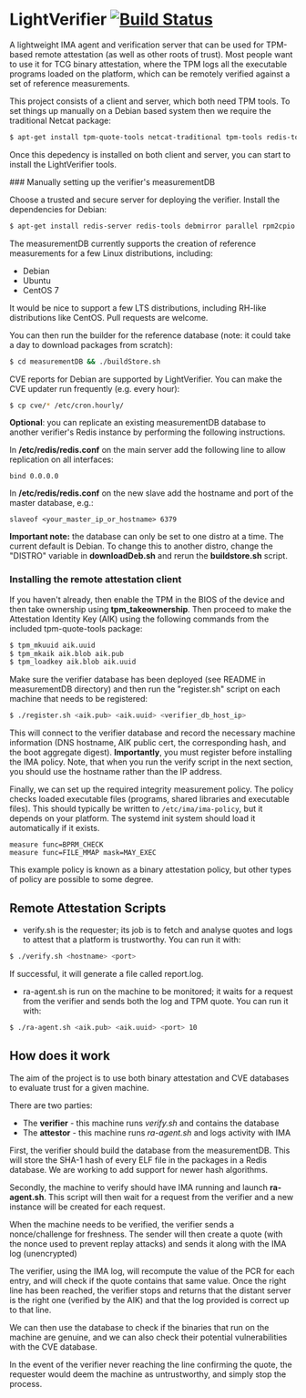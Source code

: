 # LightVerifier [![Build Status](https://travis-ci.org/adrianlshaw/LightVerifier.svg?branch=master)](https://travis-ci.org/adrianlshaw/LightVerifier)

A lightweight IMA agent and verification server that can be used for
TPM-based remote attestation (as well as other roots of trust).
Most people want to use it for TCG binary attestation, where the TPM logs
all the executable programs loaded on the platform, which can be remotely
verified against a set of reference measurements.

This project consists of a client and server, which both need TPM tools.
To set things up manually on a Debian based system then
we require the traditional Netcat package:

```bash
$ apt-get install tpm-quote-tools netcat-traditional tpm-tools redis-tools libtspi-dev autoconf make gcc
```

Once this depedency is installed on both client and server, 
you can start to install the LightVerifier tools.

### Manually setting up the verifier's measurementDB

Choose a trusted and secure server for deploying the verifier. 
Install the dependencies for Debian:

```bash
$ apt-get install redis-server redis-tools debmirror parallel rpm2cpio
```

The measurementDB currently supports the creation of reference 
measurements for a few Linux distributions, including:

* Debian
* Ubuntu 
* CentOS 7

It would be nice to support a few LTS distributions, including 
RH-like distributions like CentOS. Pull requests are welcome. 

You can then run the builder for the reference database
(note: it could take a day to download packages from scratch):
```bash
$ cd measurementDB && ./buildStore.sh
```

CVE reports for Debian are supported by LightVerifier. 
You can make the CVE updater run frequently (e.g. every hour):
```bash
$ cp cve/* /etc/cron.hourly/
```

**Optional**: you can replicate an existing measurementDB database to another
verifier's Redis instance by performing the following instructions.

In **/etc/redis/redis.conf** on the main server add the following line to allow
replication on all interfaces:
```
bind 0.0.0.0
```

In **/etc/redis/redis.conf** on the new slave add the hostname and port of the
master database, e.g.:

```
slaveof <your_master_ip_or_hostname> 6379
```

**Important note:** the database can only be set to one distro at a time.
The current default is Debian. To change this to another distro, change the
"DISTRO" variable in **downloadDeb.sh** and rerun the **buildstore.sh** script.

### Installing the remote attestation client

If you haven't already, then enable the TPM in the BIOS of the device
and then take ownership using **tpm_takeownership**.
Then proceed to make the Attestation Identity Key (AIK)
using the following commands from the included tpm-quote-tools package:

```bash
$ tpm_mkuuid aik.uuid
$ tpm_mkaik aik.blob aik.pub
$ tpm_loadkey aik.blob aik.uuid
```

Make sure the verifier database has been deployed (see README in measurementDB
  directory) and then run the "register.sh" script on each machine that
needs to be registered:

```bash
$ ./register.sh <aik.pub> <aik.uuid> <verifier_db_host_ip>
```
This will connect to the verifier database and record the necessary machine
information (DNS hostname, AIK public cert, the corresponding hash,
  and the boot aggregate digest).
**Importantly**, you must register before installing the IMA policy.
Note, that when you run the verify script in the next section, you should use
the hostname rather than the IP address.

Finally, we can set up the required integrity measurement policy.
The policy checks loaded executable files (programs,
shared libraries and executable files).
This should typically be written to ```/etc/ima/ima-policy```,
but it depends on your platform.
The systemd init system should load it automatically if it exists.

```
measure func=BPRM_CHECK
measure func=FILE_MMAP mask=MAY_EXEC
```
This example policy is known as a binary attestation policy, but 
other types of policy are possible to some degree.

## Remote Attestation Scripts

* verify.sh is the requester; its job is to fetch and analyse quotes and
logs to attest that a platform is trustworthy. You can run it with:
```bash
$ ./verify.sh <hostname> <port>
```
If successful, it will generate a file called report.log.

* ra-agent.sh is run on the machine to be monitored; 
it waits for a request from the verifier and sends both the log and TPM quote.
You can run it with:
```bash
$ ./ra-agent.sh <aik.pub> <aik.uuid> <port> 10
```

## How does it work

The aim of the project is to use both binary attestation and CVE databases to
evaluate trust for a given machine.

There are two parties:
* The **verifier** - this machine runs _verify.sh_ and contains the database
* The **attestor** - this machine runs _ra-agent.sh_ and logs activity with IMA

First, the verifier should build the database from the measurementDB.
This will store the SHA-1 hash of every ELF file in the
packages in a Redis database. We are working to add support 
for newer hash algorithms.

Secondly, the machine to verify should have IMA running and launch **ra-agent.sh**. 
This script will then wait for a request from the verifier and a new
instance will be created for each request.

When the machine needs to be verified, the verifier sends a nonce/challenge for freshness.
The sender will then create a quote (with the nonce used to prevent replay
attacks) and sends it along with the IMA log (unencrypted)

The verifier, using the IMA log, will recompute the value of the PCR for each
entry, and will check if the quote contains that same value. Once the right line
 has been reached, the verifier stops and returns that the distant server is the
  right one (verified by the AIK) and that the log provided is
   correct up to that line.

We can then use the database to check if the binaries that run on the machine
are genuine, and we can also check their potential vulnerabilities with the
CVE database.

In the event of the verifier never reaching the line confirming the quote,
the requester would deem the machine as untrustworthy,
and simply stop the process.

